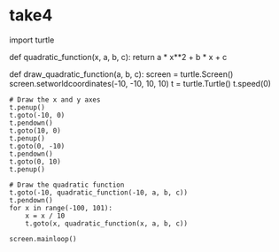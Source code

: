 # take4
import turtle

def quadratic_function(x, a, b, c):
    return a * x**2 + b * x + c

def draw_quadratic_function(a, b, c):
    screen = turtle.Screen()
    screen.setworldcoordinates(-10, -10, 10, 10)
    t = turtle.Turtle()
    t.speed(0)

    # Draw the x and y axes
    t.penup()
    t.goto(-10, 0)
    t.pendown()
    t.goto(10, 0)
    t.penup()
    t.goto(0, -10)
    t.pendown()
    t.goto(0, 10)
    t.penup()

    # Draw the quadratic function
    t.goto(-10, quadratic_function(-10, a, b, c))
    t.pendown()
    for x in range(-100, 101):
        x = x / 10
        t.goto(x, quadratic_function(x, a, b, c))

    screen.mainloop()
